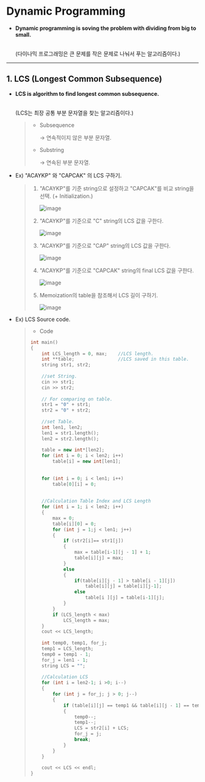 # Dynamic Programming

* **Dynamic programming is soving the problem with dividing from big to small.**

  <br>(다이나믹 프로그래밍은 큰 문제를 작은 문제로 나눠서 푸는 알고리즘이다.)

------

## 1. LCS (Longest Common Subsequence)

- **LCS is algorithm to find longest common subsequence.**

  <br>(LCS는 최장 공통 부분 문자열을 찾는 알고리즘이다.)

  > * Subsequence
  >
  >   → 연속적이지 않은 부분 문자열.
  >
  > * Substring
  >
  >   → 연속된 부분 문자열.



- Ex) "ACAYKP" 와 "CAPCAK" 의 LCS 구하기.

  > 1. "ACAYKP"를 기준 string으로 설정하고 "CAPCAK"를 비교 string을 선택. (+ Initialization.)
  >
  >    ![image](https://user-images.githubusercontent.com/23169707/50851045-83141480-1330-11e9-89f6-6f4496ce1801.png)
  >
  > 2. "ACAYKP"를 기준으로 "C" string의 LCS 값을 구한다.
  >
  >    ![image](https://user-images.githubusercontent.com/23169707/50851123-b9ea2a80-1330-11e9-978a-5969c7a7c7f5.png)
  >
  > 3. "ACAYKP"를 기준으로 "CAP" string의 LCS 값을 구한다.
  >
  >    ![image](https://user-images.githubusercontent.com/23169707/50851162-d7b78f80-1330-11e9-94a7-dde8354e3b84.png)
  >
  > 4. "ACAYKP"를 기준으로 "CAPCAK" string의 final LCS 값을 구한다.
  >
  >    ![image](https://user-images.githubusercontent.com/23169707/50851205-f9b11200-1330-11e9-9ad6-3794371aacf5.png)
  >
  > 5. Memoization의 table을 참조해서 LCS 길이 구하기.
  >
  >    ![image](https://user-images.githubusercontent.com/23169707/50850948-3e887900-1330-11e9-8a4c-62aa8427865c.png)

- Ex) LCS Source code.

  > * Code
  >
  > ```c++
  > int main() 
  > {
  >     int LCS_length = 0, max;	//LCS length.
  >     int **table; 				//LCS saved in this table.
  >     string str1, str2;
  >  
  >     //set String.
  >     cin >> str1;
  >     cin >> str2;
  >     
  >     // For comparing on table.
  >     str1 = "0" + str1;
  >     str2 = "0" + str2;
  >  
  >     //set Table.
  >     int len1, len2;
  >     len1 = str1.length();
  >     len2 = str2.length();
  >  
  >     table = new int*[len2];
  >     for (int i = 0; i < len2; i++) 
  >         table[i] = new int[len1];
  >     
  >  
  >     for (int i = 0; i < len1; i++) 
  >         table[0][i] = 0;
  >     
  >  
  >     //Calculation Table Index and LCS Length
  >     for (int i = 1; i < len2; i++) 
  >     {
  >         max = 0;
  >         table[i][0] = 0;
  >         for (int j = 1;j < len1; j++) 
  >         {
  >             if (str2[i]== str1[j])
  >             {
  >                 max = table[i-1][j - 1] + 1;
  >                 table[i][j] = max;
  >             }
  >             else 
  >             {
  >                 if(table[i][j - 1] > table[i - 1][j])
  >                     table[i][j] = table[i][j-1];
  >                 else
  >                     table[i ][j] = table[i-1][j];
  >             }
  >         }
  >         if (LCS_length < max)
  >             LCS_length = max;
  >     }
  >     cout << LCS_length;
  >  
  >     int temp0, temp1, for_j;
  >     temp1 = LCS_length;
  >     temp0 = temp1 - 1;
  >     for_j = len1 - 1;
  >     string LCS = "";
  >  
  >     //Calculation LCS 
  >     for (int i = len2-1; i >0; i--)
  >     {
  >         for (int j = for_j; j > 0; j--) 
  >         {
  >             if (table[i][j] == temp1 && table[i][j - 1] == temp0 && table[i - 1][j - 1] == temp0 && table[i - 1][j] == temp0)
  >             {
  >                 temp0--;
  >                 temp1--;
  >                 LCS = str2[i] + LCS;
  >                 for_j = j;
  >                 break;
  >             }
  >         }
  >     }
  >  
  >     cout << LCS << endl;
  > }
  > ```